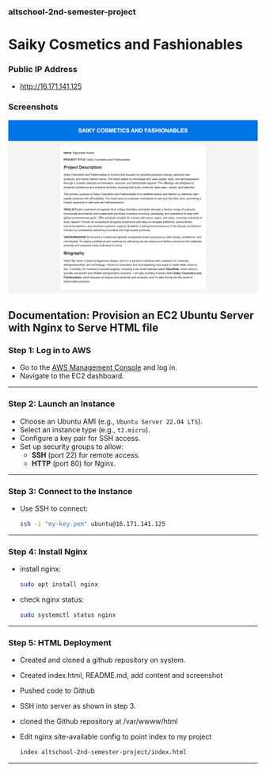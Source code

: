 ### altschool-2nd-semester-project
# Saiky Cosmetics and Fashionables

### Public IP Address
- http://16.171.141.125

### Screenshots
![Project Screenshot](./screenshot.png)

## 

## Documentation: Provision an EC2 Ubuntu Server with Nginx to Serve HTML file

### **Step 1: Log in to AWS**
- Go to the [AWS Management Console](https://aws.amazon.com/console/) and log in.
- Navigate to the EC2 dashboard.

---

### **Step 2: Launch an Instance**
- Choose an Ubuntu AMI (e.g., `Ubuntu Server 22.04 LTS`).
- Select an instance type (e.g., `t2.micro`).
- Configure a key pair for SSH access.
- Set up security groups to allow:
  - **SSH** (port 22) for remote access.
  - **HTTP** (port 80) for Nginx.

---

### **Step 3: Connect to the Instance**
- Use SSH to connect:
  ```bash
  ssh -i "my-key.pem" ubuntu@16.171.141.125


---

### **Step 4: Install Nginx**
- install nginx:
  ```bash
  sudo apt install nginx
- check nginx status:
  ```bash
  sudo systemctl status nginx


---

### **Step 5: HTML Deployment**
- Created and cloned a github repository on system.
-  Created index.html, README.md, add content and screenshot
- Pushed code to Github
-  SSH into server as shown in step 3. 
- cloned the Github repository at /var/wwww/html
- Edit nginx site-available config to point index to my project

  ```bash
  index altschool-2nd-semester-project/index.html

---
